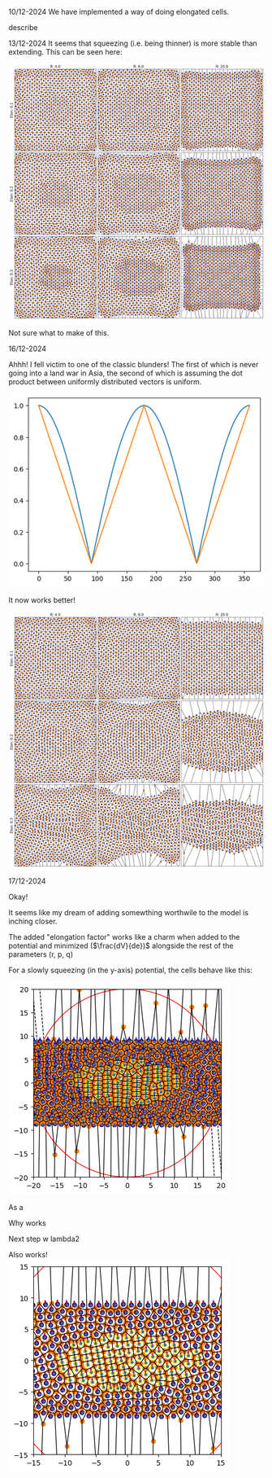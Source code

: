 10/12-2024
We have implemented a way of doing elongated cells.

describe

13/12-2024
It seems that squeezing (i.e. being thinner) is more stable than extending. This can be seen here:

![alt text](elongation_ratios_vs_Ns.png "First plot of PhD")

Not sure what to make of this.


16/12-2024

Ahhh! I fell victim to one of the classic blunders! The first of which is never going into a land war in Asia, the second of which is assuming the dot product between uniformly distributed vectors is uniform.

![alt text](image-1.png)

It now works better!

![alt text](elongation_ratios_vs_Ns_better.png "First fix of PhD")

17/12-2024

Okay! 

It seems like my dream of adding somewthing worthwile to the model is inching closer.

The added "elongation factor" works like a charm when added to the potential and minimized ($\frac{dV}{de})$ alongside the rest of the parameters (r, p, q)

For a slowly squeezing (in the y-axis) potential, the cells behave like this: 

![alt text](first_working_passive_elongation.png "First fix of PhD")

As a

Why works

Next step w lambda2 

Also works!
![alt text](with_lambda2.png "First fix of PhD")



